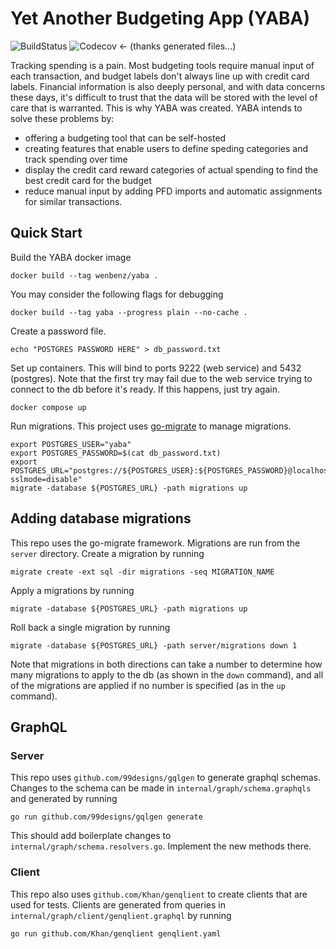 # Yet Another Budgeting App (YABA)
![BuildStatus](https://img.shields.io/github/actions/workflow/status/wenbenz/yaba/build.yml)
![Codecov](https://img.shields.io/codecov/c/github/wenbenz/yaba) <- (thanks generated files...)

Tracking spending is a pain. Most budgeting tools require manual input of each
transaction, and budget labels don't always line up with credit card labels.
Financial information is also deeply personal, and with data concerns these
days, it's difficult to trust that the data will be stored with the level of
care that is warranted. This is why YABA was created. YABA intends to solve
these problems by:
- offering a budgeting tool that can be self-hosted
- creating features that enable users to define speding categories and track
spending over time
- display the credit card reward categories of actual spending to find the best
credit card for the budget
- reduce manual input by adding PFD imports and automatic assignments for
similar transactions.

## Quick Start
Build the YABA docker image
```shell
docker build --tag wenbenz/yaba .
```

You may consider the following flags for debugging
```shell
docker build --tag yaba --progress plain --no-cache .
```

Create a password file.
```shell
echo "POSTGRES PASSWORD HERE" > db_password.txt
```

Set up containers. This will bind to ports 9222 (web service) and 5432 (postgres).
Note that the first try may fail due to the web service trying to connect to the db before it's ready.
If this happens, just try again.
```shell
docker compose up
```

Run migrations. This project uses [go-migrate](https://github.com/golang-migrate/migrate) to manage migrations.
```shell
export POSTGRES_USER="yaba"
export POSTGRES_PASSWORD=$(cat db_password.txt)
export POSTGRES_URL="postgres://${POSTGRES_USER}:${POSTGRES_PASSWORD}@localhost:5432/yaba?sslmode=disable"
migrate -database ${POSTGRES_URL} -path migrations up
```

## Adding database migrations
This repo uses the go-migrate framework. Migrations are run from the `server` directory.
Create a migration by running
```shell
migrate create -ext sql -dir migrations -seq MIGRATION_NAME
```

Apply a migrations by running 
```shell
migrate -database ${POSTGRES_URL} -path migrations up
```

Roll back a single migration by running
```shell
migrate -database ${POSTGRES_URL} -path server/migrations down 1
```

Note that migrations in both directions can take a number to determine how many migrations to apply to the db (as shown in the `down` command), and all of the migrations are applied if no number is specified (as in the `up` command).

## GraphQL

### Server
This repo uses `github.com/99designs/gqlgen` to generate graphql schemas.
Changes to the schema can be made in `internal/graph/schema.graphqls` and generated by running
```shell
go run github.com/99designs/gqlgen generate
```
This should add boilerplate changes to `internal/graph/schema.resolvers.go`. Implement the new methods there.

### Client
This repo also uses `github.com/Khan/genqlient` to create clients that are used for tests.
Clients are generated from queries in `internal/graph/client/genqlient.graphql` by running
```shell
go run github.com/Khan/genqlient genqlient.yaml
```

